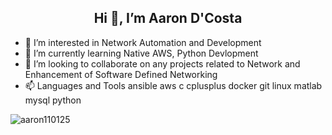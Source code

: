 <h2 align="center">Hi 👋, I’m Aaron D'Costa</h2>




- 👀 I’m interested in Network Automation and Development
- 🌱 I’m currently learning Native AWS, Python Devlopment
- 💞️ I’m looking to collaborate on any projects related to Network and Enhancement of Software Defined Networking
- 📫 Languages and Tools
ansible aws c cplusplus  docker git  linux matlab mysql python  

<p align="left"> <img src="https://komarev.com/ghpvc/?username=aaron110125&label=Profile%20views&color=0e75b6&style=flat" alt="aaron110125" /> </p>
<!---
aaron110125/aaron110125 is a ✨ special ✨ repository because its `README.md` (this file) appears on your GitHub profile.
You can click the Preview link to take a look at your changes.
--->
